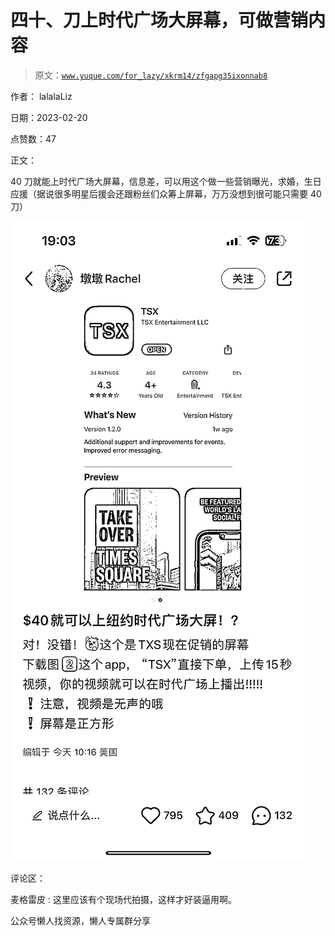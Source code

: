 # 四十、刀上时代广场大屏幕，可做营销内容

> 原文：[`www.yuque.com/for_lazy/xkrm14/zfgapg35ixonnab8`](https://www.yuque.com/for_lazy/xkrm14/zfgapg35ixonnab8)



作者： lalalaLiz



日期：2023-02-20



点赞数：47



正文：



40 刀就能上时代广场大屏幕，信息差，可以用这个做一些营销曝光，求婚，生日应援（据说很多明星后援会还跟粉丝们众筹上屏幕，万万没想到很可能只需要 40 刀）



![](img/9e217a35bee9d503b2681e5abd673e7e.png)



评论区：



麦格雷皮 : 这里应该有个现场代拍摄，这样才好装逼用啊。



公众号懒人找资源，懒人专属群分享

